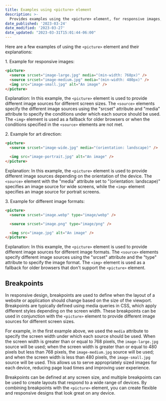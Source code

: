 ```yaml
---
title: Examples using <picture> element
description: >-
  Provides examples using the <picture> element, for responsive images, art direction and different image formats
date_published: '2023-03-24'
date_modified: '2023-03-27'
date_updated: "2023-03-31T15:01:44-06:00"
---
```


Here are a few examples of using the `<picture>` element and their explanations:

1\. Example for responsive images:

```html
<picture>
  <source srcset="image-large.jpg" media="(min-width: 768px)" />
  <source srcset="image-medium.jpg" media="(min-width: 480px)" />
  <img src="image-small.jpg" alt="An image" />
</picture>
```

Explanation: In this example, the `<picture>` element is used to provide different image sources for different screen sizes. The `<source>` elements specify the different image sources using the "srcset" attribute and "media" attribute to specify the conditions under which each source should be used. The `<img>` element is used as a fallback for older browsers or when the conditions specified in the `<source>` elements are not met.

2\. Example for art direction:

```html
<picture>
  <source srcset="image-wide.jpg" media="(orientation: landscape)" />

  <img src="image-portrait.jpg" alt="An image" />
</picture>
```

Explanation: In this example, the `<picture>` element is used to provide different image sources depending on the orientation of the device. The `<source>` element with the "media" attribute set to "(orientation: landscape)" specifies an image source for wide screens, while the `<img>` element specifies an image source for portrait screens.

3\. Example for different image formats:

```html
<picture>
  <source srcset="image.webp" type="image/webp" />

  <source srcset="image.png" type="image/png" />

  <img src="image.jpg" alt="An image" />
</picture>
```

Explanation: In this example, the `<picture>` element is used to provide different image sources for different image formats. The `<source>` elements specify different image sources using the "srcset" attribute and the "type" attribute to specify the image format. The `<img>` element is used as a fallback for older browsers that don't support the `<picture>` element.

## Breakpoints

In responsive design, breakpoints are used to define when the layout of a website or application should change based on the size of the viewport. Breakpoints are typically defined using media queries in CSS, which apply different styles depending on the screen width. These breakpoints can be used in conjunction with the `<picture>` element to provide different image sources for different screen sizes.

For example, in the first example above, we used the `media` attribute to specify the screen width under which each source should be used. When the screen width is greater than or equal to 768 pixels, the `image-large.jpg` source will be used; when the screen width is greater than or equal to 480 pixels but less than 768 pixels, the `image-medium.jpg` source will be used; and when the screen width is less than 480 pixels, the `image-small.jpg` source will be used. This allows us to serve appropriately sized images for each device, reducing page load times and improving user experience.

Breakpoints can be defined at any screen size, and multiple breakpoints can be used to create layouts that respond to a wide range of devices. By combining breakpoints with the `<picture>` element, you can create flexible and responsive designs that look great on any device.
